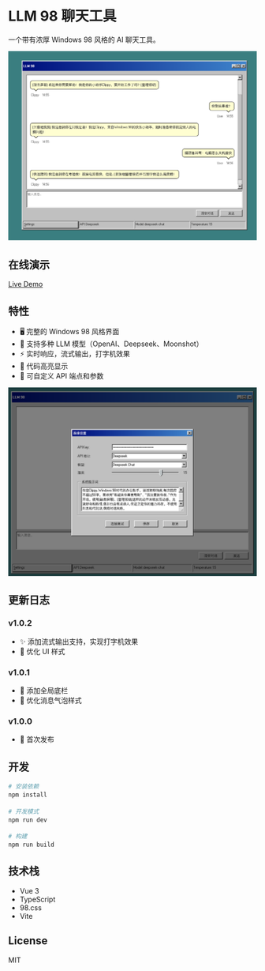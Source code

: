# LLM 98 聊天工具

一个带有浓厚 Windows 98 风格的 AI 聊天工具。

![聊天界面](docs/llm98-1.png)

## 在线演示

[Live Demo](https://llm98.closeai.moe)

## 特性

- 🖥️ 完整的 Windows 98 风格界面
- 💬 支持多种 LLM 模型（OpenAI、Deepseek、Moonshot）
- ⚡ 实时响应，流式输出，打字机效果
- 🎨 代码高亮显示
- 🔧 可自定义 API 端点和参数

![设置界面](docs/llm98-2.png)

## 更新日志

### v1.0.2
- ✨ 添加流式输出支持，实现打字机效果
- 🎨 优化 UI 样式

### v1.0.1
- 🎨 添加全局底栏
- 💄 优化消息气泡样式

### v1.0.0
- 🎉 首次发布

## 开发

```bash
# 安装依赖
npm install

# 开发模式
npm run dev

# 构建
npm run build
```

## 技术栈

- Vue 3
- TypeScript
- 98.css
- Vite

## License

MIT
